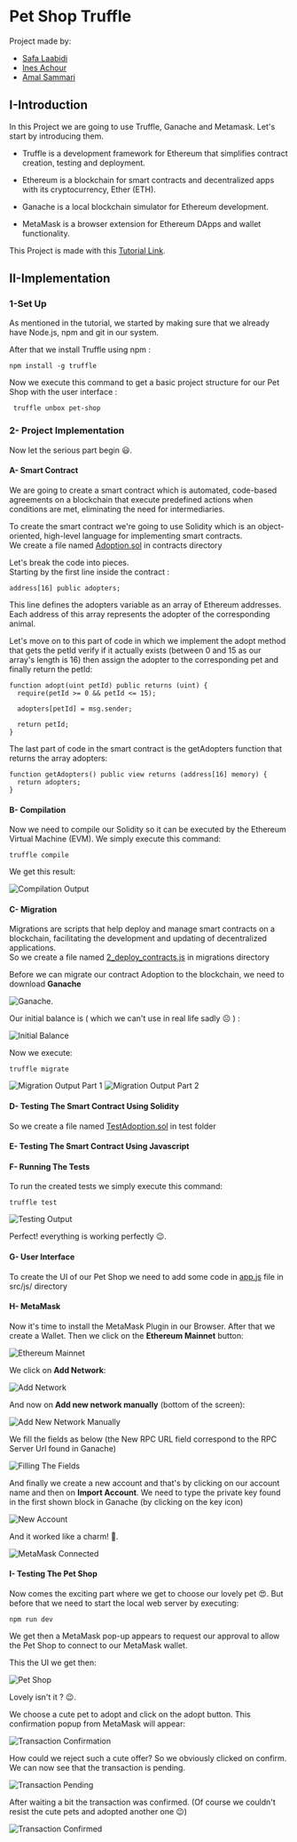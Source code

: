 # Pet Shop Truffle

Project made by: 
- [Safa Laabidi](https://github.com/safa-abidi) 
- [Ines Achour](https://github.com/inesachour)
- [Amal Sammari](https://github.com/Amal1999)

## I-Introduction
In this Project we are going to use Truffle, Ganache and Metamask.
Let's start by introducing them.

- Truffle is a development framework for Ethereum that simplifies contract creation, testing and deployment.

- Ethereum is a blockchain for smart contracts and decentralized apps with its cryptocurrency, Ether (ETH).

- Ganache is a local blockchain simulator for Ethereum development.

- MetaMask is a browser extension for Ethereum DApps and wallet functionality.

This Project is made with this [Tutorial Link](https://trufflesuite.com/guides/pet-shop/).

## II-Implementation

### 1-Set Up

As mentioned in the tutorial, we started by making sure that we already have Node.js, npm and git in our system.

After that we install Truffle using npm :
``` 
npm install -g truffle 
```

Now we execute this command to get a basic project structure for our Pet Shop with the user interface :
```
 truffle unbox pet-shop 
```

### 2- Project Implementation

Now let the serious part begin :smiley:. <br/>

#### A- Smart Contract
We are going to create a smart contract which is automated, code-based agreements on a blockchain that execute predefined actions when conditions are met, eliminating the need for intermediaries. <br/>

To create the smart contract we're going to use Solidity which is an object-oriented, high-level language for implementing smart contracts. <br/>
We create a file named [Adoption.sol](https://github.com/safa-abidi/smart-contracts-petshop/blob/main/contracts/Adoption.sol) in contracts directory

Let's break the code into pieces. <br/>
Starting by the first line inside the contract :
``` 
address[16] public adopters;
```
This line defines the adopters variable as an array of Ethereum addresses. Each address of this array represents the adopter of the corresponding animal.

Let's move on to this part of code in which we implement the adopt method that gets the petId verify if it actually exists (between 0 and 15 as our array's length is 16) then assign the adopter to the corresponding pet and finally return the petId:
``` 
function adopt(uint petId) public returns (uint) {
  require(petId >= 0 && petId <= 15);

  adopters[petId] = msg.sender;

  return petId;
}
```

The last part of code in the smart contract is the getAdopters function that returns the array adopters:

``` 
function getAdopters() public view returns (address[16] memory) {
  return adopters;
}
```

#### B- Compilation
Now we need to compile our Solidity so it can be executed by the Ethereum Virtual Machine (EVM). We simply execute this command:
```
truffle compile
```
We get this result:

![Compilation Output](/Images/Compile.png "Compilation Output")

#### C- Migration
Migrations are scripts that help deploy and manage smart contracts on a blockchain, facilitating the development and updating of decentralized applications. <br/>
So we create a file named [2_deploy_contracts.js](https://github.com/safa-abidi/smart-contracts-petshop/blob/main/migrations/2_deploy_contracts.js) in migrations directory <br/>

Before we can migrate our contract Adoption to the blockchain, we need to download **Ganache**

![Ganache](/Images/Ganache.png "Ganache"). <br/>


Our initial balance is ( which we can't use in real life sadly :frowning_face: ) :

![Initial Balance](/Images/InitialBalance.png "Initial Balance")<br/>

Now we execute:
```
truffle migrate
```

![Migration Output Part 1](/Images/Migrate1.png "Migration Output Part 1")
![Migration Output Part 2](/Images/Migrate2.png "Migration Output Part 2")

#### D- Testing The Smart Contract Using Solidity
So we create a file named [TestAdoption.sol](https://github.com/safa-abidi/smart-contracts-petshop/blob/main/test/TestAdoption.sol) in test folder <br/>

#### E- Testing The Smart Contract Using Javascript

#### F- Running The Tests
To run the created tests we simply execute this command:
```
truffle test
```

![Testing Output](/Images/Test.png "Testing Output")<br/>

Perfect! everything is working perfectly :wink:. 

#### G- User Interface
To create the UI of our Pet Shop we need to add some code in [app.js](https://github.com/safa-abidi/smart-contracts-petshop/blob/main/src/js/app.js) file in src/js/ directory

#### H- MetaMask
Now it's time to install the MetaMask Plugin in our Browser.
After that we create a Wallet.
Then we click on the **Ethereum Mainnet** button:

![Ethereum Mainnet](/Images/CustomRPC1.png "Ethereum Mainnet")<br/>


We click on **Add Network**:

![Add Network](/Images/CustomRPC2.png "Add Network")<br/>


And now on **Add new network manually** (bottom of the screen):

![Add New Network Manually](/Images/CustomRPC3.png "Add New Network Manually")<br/>


We fill the fields as below (the New RPC URL field correspond to the RPC Server Url found in Ganache) <br/>

![Filling The Fields](/Images/CustomRPC4.png "Filling The Fields")<br/>


And finally we create a new account and that's by clicking on our account name and then on **Import Account**. We need to type the private key found in the first shown block in Ganache (by clicking on the key icon) <br/>

![New Account](/Images/NewAccount.png "New Account")<br/>


And it worked like a charm! :clap:. <br/>

![MetaMask Connected](/Images/MetaMaskConnected.png "MetaMask Connected")<br/>

#### I- Testing The Pet Shop
Now comes the exciting part where we get to choose our lovely pet :heart_eyes:.
But before that we need to start the local web server by executing:
```
npm run dev
```
We get then a MetaMask pop-up appears to request our approval to allow the Pet Shop to connect to our MetaMask wallet.<br/>

This the UI we get then: <br/>

![Pet Shop](/Images/website.png "Pet Shop")<br/>

Lovely isn't it ? :wink:. <br/>


We choose a cute pet to adopt and click on the adopt button. This confirmation popup from MetaMask will appear: <br/>

![Transaction Confirmation](/Images/AdoptConfirm.png "Transaction Confirmation")<br/>


How could we reject such a cute offer? So we obviously clicked on confirm. <br/>
We can now see that the transaction is pending. <br/>

![Transaction Pending](/Images/AdoptPending.png "Transaction Pending")<br/>


After waiting a bit the transaction was confirmed. (Of course we couldn't resist the cute pets and adopted another one :wink:) <br/>

![Transaction Confirmed](/Images/AdoptConfirmed2.png "Transaction Confirmed")<br/>








